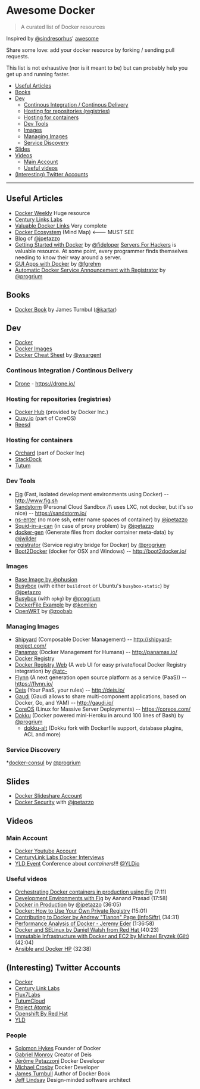 # Awesome Docker

> A curated list of Docker resources

Inspired by [@sindresorhus](https://github.com/sindresorhus)' [awesome](https://github.com/sindresorhus/awesome)

Share some love: add your docker resource by forking / sending pull requests.

This list is not exhaustive (nor is it meant to be) but can probably help you get up and running faster. 

* [Useful Articles](#useful-articles)
* [Books](#books)
* [Dev](#dev)
  * [Continous Integration / Continous Delivery](#continous-integration-continous-delivery) 
  * [Hosting for repositories (registries)](#hosting-for-repositories-registries)
  * [Hosting for containers](#hosting-for-containers)
  * [Dev Tools](#dev-tools)
  * [Images](#images)
  * [Managing Images](#managing-images)
  * [Service Discovery](#service-discovery)
* [Slides](#slides)
* [Videos](#videos)
  * [Main Account](#main-account)
  * [Useful videos](#useful-videos)
* [(Interesting) Twitter Accounts](#interesting-twitter-accounts)
  
----

## Useful Articles

* [Docker Weekly](http://blog.docker.com/docker-weekly-archives/) Huge resource
* [Century Links Labs](http://www.centurylinklabs.com/category/docker-posts/)
* [Valuable Docker Links](http://www.nkode.io/2014/08/24/valuable-docker-links.html) Very complete
* [Docker Ecosystem](http://www.mindmeister.com/389671722/docker-ecosystem) (Mind Map) <--- MUST SEE
* [Blog](http://jpetazzo.github.io/) of [@jpetazzo](https://github.com/jpetazzo)
* [Getting Started with Docker](https://serversforhackers.com/articles/2014/03/20/getting-started-with-docker/) by [@fideloper](https://github.com/fideloper) [Servers For Hackers](https://serversforhackers.com/editions/) is valuable resource. At some point, every programmer finds themselves needing to know their way around a server.
* [GUI Apps with Docker](http://fabiorehm.com/blog/2014/09/11/running-gui-apps-with-docker/) by [@fgrehm](https://github.com/fgrehm)
* [Automatic Docker Service Announcement with Registrator](http://progrium.com/blog/2014/09/10/automatic-docker-service-announcement-with-registrator/) by [@progrium](https://github.com/progrium)

## Books

* [Docker Book](http://dockerbook.com/) by James Turnbul ([@kartar](https://twitter.com/kartar))
 
## Dev 

* [Docker](https://github.com/docker/docker)
* [Docker Images](https://hub.docker.com)
* [Docker Cheat Sheet](https://github.com/wsargent/docker-cheat-sheet)  by [@wsargent](https://github.com/wsargent)

### Continous Integration / Continous Delivery

* [Drone](https://github.com/drone/drone) - https://drone.io/

### Hosting for repositories (registries)

* [Docker Hub](https://hub.docker.com/) (provided by Docker Inc.)
* [Quay.io](https://quay.io/) (part of CoreOS)
* [Reesd](https://reesd.com/)

### Hosting for containers

* [Orchard](https://www.orchardup.com/) (part of Docker Inc)
* [StackDock](https://stackdock.com/)
* [Tutum](https://www.tutum.co/)

### Dev Tools

* [Fig](https://github.com/docker/fig) (Fast, isolated development environments using Docker) -- http://www.fig.sh
* [Sandstorm](https://github.com/sandstorm-io/sandstorm) (Personal Cloud Sandbox /!\ uses LXC, not docker, but it's so nice) -- https://sandstorm.io/
* [ns-enter](https://github.com/jpetazzo/nsenter) (no more ssh, enter name spaces of container) by [@jpetazzo](https://github.com/jpetazzo)
* [Squid-in-a-can](https://github.com/jpetazzo/squid-in-a-can) (in case of proxy problem) by [@jpetazzo](https://github.com/jpetazzo/)
* [docker-gen](https://github.com/jwilder/docker-gen) (Generate files from docker container meta-data) by [@jwilder](https://github.com/jwilder)
* [registrator](https://github.com/progrium/registrator) (Service registry bridge for Docker) by [@progrium](https://github.com/progrium)
* [Boot2Docker](https://github.com/boot2docker/boot2docker) (docker for OSX and Windows) -- http://boot2docker.io/

### Images

* [Base Image by @phusion](https://github.com/phusion/baseimage-docker)
* [Busybox](https://github.com/jpetazzo/docker-busybox) (with either `buildroot` or Ubuntu's `busybox-static`) by [@jpetazzo](https://github.com/jpetazzo)
* [Busybox](https://github.com/progrium/busybox) (with `opkg`) by [@progrium](https://github.com/progrium)
* [DockerFile Example](https://github.com/komljen/dockerfile-examples) by [@komljen](https://github.com/komljen)
* [OpenWRT](http://www.zoobab.com/docker-openwrt-image) by [@zoobab](https://github.com/zoobab)

### Managing Images

* [Shipyard](https://github.com/shipyard/shipyard) (Composable Docker Management) -- http://shipyard-project.com/
* [Panamax](https://github.com/CenturyLinkLabs/panamax-ui/wiki) (Docker Management for Humans) -- http://panamax.io/
* [Docker Registry](https://github.com/docker/docker-registry)
* [Docker Registry Web](https://github.com/atc-/docker-registry-web) (A web UI for easy private/local Docker Registry integration) by [@atc-](https://github.com/atc-)
* [Flynn](https://github.com/flynn/flynn) (A next generation open source platform as a service (PaaS)) -- https://flynn.io/
* [Deis](https://github.com/deis/deis) (Your PaaS, your rules) -- http://deis.io/
* [Gaudi](https://github.com/marmelab/gaudi) (Gaudi allows to share multi-component applications, based on Docker, Go, and YAM) -- http://gaudi.io/
* [CoreOS](https://github.com/coreos) (Linux for Massive Server Deployments) -- https://coreos.com/
* [Dokku](https://github.com/progrium/dokku) (Docker powered mini-Heroku in around 100 lines of Bash) by [@progrium](https://github.com/progrium)
  * [dokku-alt](https://github.com/dokku-alt/dokku-alt) (Dokku fork with Dockerfile support, database plugins, ACL and more)

### Service Discovery

*[docker-consul](https://github.com/progrium/docker-consul) by [@progrium](https://github.com/progrium)

## Slides

* [Docker Slideshare Account](http://www.slideshare.net/dotCloud)
* [Docker Security](http://www.slideshare.net/jpetazzo) with [@jpetazzo](https://github.com/jpetazzo)

## Videos

### Main Account

* [Docker Youtube Account](http://www.youtube.com/user/dockerrun)
* [CenturyLink Labs Docker Interviews](http://www.youtube.com/playlist?list=PL_q4Fk7SVBCIjyuCBFBItXnzGI3qBa2L1)
* [YLD Event](https://www.youtube.com/channel/UCvksXSnLqIVM_uFB7xyrsSg/videos) Conference about *containers*!!! [@YLDio](https://twitter.com/YLDio)

### Useful videos

* [Orchestrating Docker containers in production using Fig](https://www.youtube.com/watch?v=SEtRg8siQWw) (7:11)
* [Development Environments with Fig](http://youtu.be/QpSFOHvFyMc) by Aanand Prasad (17:58)
* [Docker in Production](http://youtu.be/Glk5d5WP6MI) by [@jpetazzo](https://github.com/jpetazzo) (36:05)
* [Docker: How to Use Your Own Private Registry](https://www.youtube.com/watch?v=CAewZCBT4PI) (15:01)
* [Contributing to Docker by Andrew "Tianon" Page (InfoSiftr)](https://www.youtube.com/watch?v=1jwo8-1HYYg) (34:31)
* [Performance Analysis of Docker - Jeremy Eder](https://www.youtube.com/watch?v=6f2E6PKYb0w) (1:36:58)
* [Docker and SELinux by Daniel Walsh from Red Hat ](https://www.youtube.com/watch?v=zWGFqMuEHdw) (40:23)
* [Immutable Infrastructure with Docker and EC2 by Michael Bryzek (Gilt)](https://www.youtube.com/watch?v=GaHzdqFithc) (42:04)
* [Ansible and Docker HP](https://www.youtube.com/watch?v=oZ45v8AeE7k) (32:38)


## (Interesting) Twitter Accounts

* [Docker](https://twitter.com/docker)
* [Century Link Labs](https://twitter.com/CenturyLinkLabs)
* [Flux7Labs](https://twitter.com/Flux7Labs)
* [TutumCloud](https://twitter.com/tutumcloud)
* [Project Atomic](https://twitter.com/ProjectAtomic)
* [Openshift By Red Hat](https://twitter.com/openshift)
* [YLD](https://twitter.com/YLDio)

### People
* [Solomon Hykes](https://twitter.com/solomonstre) Founder of Docker
* [Gabriel Monroy](https://twitter.com/gabrtv) Creator of Deis
* [Jérôme Petazzoni](https://twitter.com/jpetazzo) Docker Developer
* [Michael Crosby](https://twitter.com/crosbymichael) Docker Developer
* [James Turnbull](https://twitter.com/kartar) Author of Docker Book
* [Jeff Lindsay](https://twitter.com/progrium) Design-minded software architect
